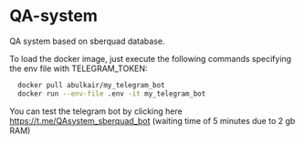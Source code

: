 # QA-system
QA system based on sberquad database.

To load the docker image, just execute the following commands specifying the env file with TELEGRAM_TOKEN:
```bash
  docker pull abulkair/my_telegram_bot
  docker run --env-file .env -it my_telegram_bot
```
You can test the telegram bot by clicking here https://t.me/QAsystem_sberquad_bot (waiting time of 5 minutes due to 2 gb RAM)
